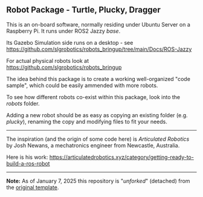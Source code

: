 ## Robot Package - Turtle, Plucky, Dragger

This is an on-board software, normally residing under Ubuntu Server on a Raspberry Pi. It runs under ROS2 Jazzy *base*.

Its Gazebo Simulation side runs on a desktop - see https://github.com/slgrobotics/robots_bringup/tree/main/Docs/ROS-Jazzy

For actual physical robots look at https://github.com/slgrobotics/robots_bringup

The idea behind this package is to create a working well-organized "code sample", which could be easily ammended with more robots.

To see how different robots co-exist within this package, look into the _robots_ folder.

Adding a new robot should be as easy as copying an existing folder (e.g. _plucky_), renaming the copy and modifying files to fit your needs.

-----------------------

The inspiration (and the origin of some code here) is _Articulated Robotics_ by Josh Newans, a mechatronics engineer from Newcastle, Australia.

Here is his work: https://articulatedrobotics.xyz/category/getting-ready-to-build-a-ros-robot

-----------------------

**Note:** As of January 7, 2025 this repository is "_unforked_" (detached) from the [original template](https://github.com/joshnewans/articubot_one).
